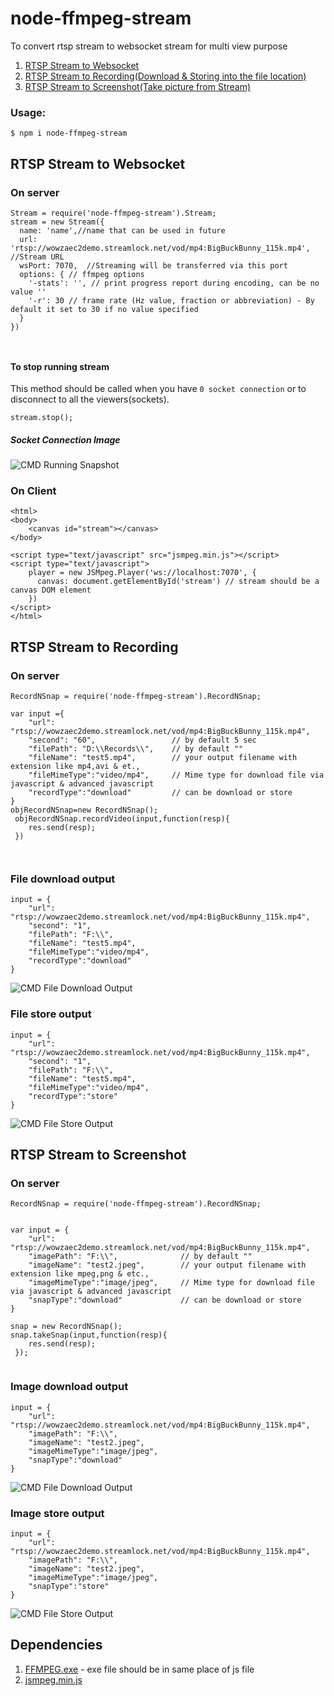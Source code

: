 # node-ffmpeg-stream
To convert rtsp stream to websocket stream for multi view purpose
1. [RTSP Stream to Websocket](#rtsp-stream-to-websocket)
2. [RTSP Stream to Recording(Download & Storing into the file location)](#rtsp-stream-to-recording)
3. [RTSP Stream to Screenshot(Take picture from Stream)](#rtsp-stream-to-screenshot)
### Usage:

```
$ npm i node-ffmpeg-stream
```
## RTSP Stream to Websocket

### On server
```
Stream = require('node-ffmpeg-stream').Stream;
stream = new Stream({
  name: 'name',//name that can be used in future  
  url: 'rtsp://wowzaec2demo.streamlock.net/vod/mp4:BigBuckBunny_115k.mp4',  //Stream URL
  wsPort: 7070,  //Streaming will be transferred via this port
  options: { // ffmpeg options 
    '-stats': '', // print progress report during encoding, can be no value ''
    '-r': 30 // frame rate (Hz value, fraction or abbreviation) - By default it set to 30 if no value specified
  }
})
  
   
```
#### To stop running stream 

This method should be called when you have `0 socket connection` or to disconnect to all the viewers(sockets).
```
stream.stop();	
```
##### Socket Connection Image
![CMD Running Snapshot](/assets/screenshot/stream.running.PNG)



### On Client
```
<html>
<body>
	<canvas id="stream"></canvas>
</body>

<script type="text/javascript" src="jsmpeg.min.js"></script>
<script type="text/javascript">
	player = new JSMpeg.Player('ws://localhost:7070', {
	  canvas: document.getElementById('stream') // stream should be a canvas DOM element
	})	
</script>
</html>
```

## RTSP Stream to Recording
### On server
```
RecordNSnap = require('node-ffmpeg-stream').RecordNSnap;  

var input ={
    "url": "rtsp://wowzaec2demo.streamlock.net/vod/mp4:BigBuckBunny_115k.mp4",
    "second": "60",                 // by default 5 sec
    "filePath": "D:\\Records\\",    // by default ""
    "fileName": "test5.mp4",        // your output filename with extension like mp4,avi & et.,
    "fileMimeType":"video/mp4",     // Mime type for download file via javascript & advanced javascript
    "recordType":"download"         // can be download or store
}
objRecordNSnap=new RecordNSnap();
 objRecordNSnap.recordVideo(input,function(resp){	
	res.send(resp);
 })
  
   
```
### File download output
```
input = {
    "url": "rtsp://wowzaec2demo.streamlock.net/vod/mp4:BigBuckBunny_115k.mp4",
    "second": "1",
    "filePath": "F:\\",
    "fileName": "test5.mp4",
    "fileMimeType":"video/mp4",
    "recordType":"download"
}

```

![CMD File Download Output](/assets/screenshot/record.download.PNG)

### File store output
```
input = {
    "url": "rtsp://wowzaec2demo.streamlock.net/vod/mp4:BigBuckBunny_115k.mp4",
    "second": "1",
    "filePath": "F:\\",
    "fileName": "test5.mp4",
    "fileMimeType":"video/mp4",
    "recordType":"store"
}

```
![CMD File Store Output](/assets/screenshot/record.store.PNG)

## RTSP Stream to Screenshot
### On server
```
RecordNSnap = require('node-ffmpeg-stream').RecordNSnap; 


var input = {
    "url": "rtsp://wowzaec2demo.streamlock.net/vod/mp4:BigBuckBunny_115k.mp4",    
    "imagePath": "F:\\",              // by default ""
    "imageName": "test2.jpeg",        // your output filename with extension like mpeg,png & etc.,
    "imageMimeType":"image/jpeg",     // Mime type for download file via javascript & advanced javascript
    "snapType":"download"             // can be download or store
}

snap = new RecordNSnap();
snap.takeSnap(input,function(resp){	
	res.send(resp);
 });


```
### Image download output
```
input = {
    "url": "rtsp://wowzaec2demo.streamlock.net/vod/mp4:BigBuckBunny_115k.mp4",    
    "imagePath": "F:\\",
    "imageName": "test2.jpeg",
    "imageMimeType":"image/jpeg",
    "snapType":"download"
}

```

![CMD File Download Output](/assets/screenshot/snap.download.PNG)

### Image store output
```
input = {
    "url": "rtsp://wowzaec2demo.streamlock.net/vod/mp4:BigBuckBunny_115k.mp4",    
    "imagePath": "F:\\",
    "imageName": "test2.jpeg",
    "imageMimeType":"image/jpeg",
    "snapType":"store"
}

```
![CMD File Store Output](/assets/screenshot/snap.store.PNG)



## Dependencies

1. [FFMPEG.exe](https://ffmpeg.org/download.html) - exe file should be in same place of js file
2. [jsmpeg.min.js](https://cdnjs.com/libraries/jsmpeg)
